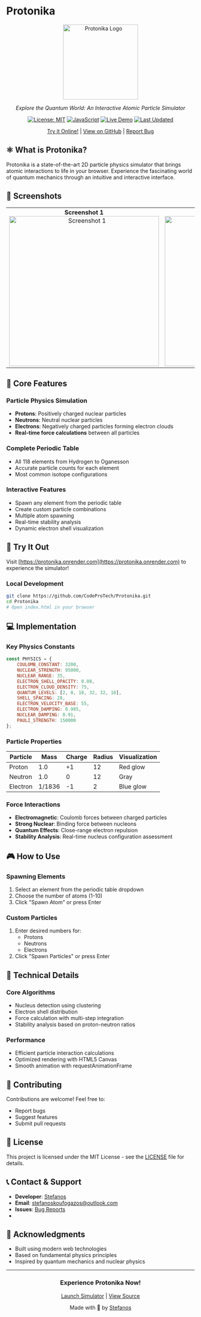 # Protonika

<div align="center">

<img src="https://github.com/user-attachments/assets/c7502137-e765-497a-b244-284fb5944547" alt="Protonika Logo" width="200"/>

*Explore the Quantum World: An Interactive Atomic Particle Simulator*

[![License: MIT](https://img.shields.io/badge/License-MIT-yellow.svg)](LICENSE)
[![JavaScript](https://img.shields.io/badge/Made%20with-JavaScript-yellow.svg)](https://javascript.com)
[![Live Demo](https://img.shields.io/badge/Live-Demo-brightgreen.svg)](https://protonika.onrender.com)
[![Last Updated](https://img.shields.io/badge/Last%20Updated-2025--06--13-blue.svg)](https://github.com/CodeProTech/Protonika/commits/main)

[Try it Online!](https://protonika.onrender.com) | [View on GitHub](https://github.com/CodeProTech/Protonika) | [Report Bug](https://github.com/CodeProTech/Protonika/issues)

</div>

## ⚛️ What is Protonika?

Protonika is a state-of-the-art 2D particle physics simulator that brings atomic interactions to life in your browser. Experience the fascinating world of quantum mechanics through an intuitive and interactive interface.

## 📸 Screenshots
<div align="center">
  <table>
    <tr>
      <td align="center">
        <strong>Screenshot 1</strong><br>
        <img src="https://github.com/user-attachments/assets/a5c64e08-d168-48d9-acc1-d8145961d55b" alt="Screenshot 1" width="400">
      </td>
      <td align="center">
        <strong>Screenshot 2</strong><br>
        <img src="https://github.com/user-attachments/assets/d0891057-9f82-4123-b57b-5d159f505191" alt="Screenshot 2" width="400">
      </td>
    </tr>
  </table>
</div>

## 🎯 Core Features


### Particle Physics Simulation
- **Protons**: Positively charged nuclear particles
- **Neutrons**: Neutral nuclear particles
- **Electrons**: Negatively charged particles forming electron clouds
- **Real-time force calculations** between all particles

### Complete Periodic Table
- All 118 elements from Hydrogen to Oganesson
- Accurate particle counts for each element
- Most common isotope configurations

### Interactive Features
- Spawn any element from the periodic table
- Create custom particle combinations
- Multiple atom spawning
- Real-time stability analysis
- Dynamic electron shell visualization

## 🚀 Try It Out

Visit [https://protonika.onrender.com](https://protonika.onrender.com) to experience the simulator!

### Local Development
```bash
git clone https://github.com/CodeProTech/Protonika.git
cd Protonika
# Open index.html in your browser
```

## 💻 Implementation

### Key Physics Constants
```javascript
const PHYSICS = {
    COULOMB_CONSTANT: 3200,
    NUCLEAR_STRENGTH: 95000,
    NUCLEAR_RANGE: 35,
    ELECTRON_SHELL_OPACITY: 0.08,
    ELECTRON_CLOUD_DENSITY: 75,
    QUANTUM_LEVELS: [2, 8, 18, 32, 32, 18],
    SHELL_SPACING: 28,
    ELECTRON_VELOCITY_BASE: 55,
    ELECTRON_DAMPING: 0.985,
    NUCLEAR_DAMPING: 0.91,
    PAULI_STRENGTH: 150000
};
```

### Particle Properties
| Particle  | Mass    | Charge | Radius | Visualization |
|-----------|---------|--------|--------|---------------|
| Proton    | 1.0     | +1     | 12     | Red glow     |
| Neutron   | 1.0     | 0      | 12     | Gray         |
| Electron  | 1/1836  | -1     | 2      | Blue glow    |

### Force Interactions
- **Electromagnetic**: Coulomb forces between charged particles
- **Strong Nuclear**: Binding force between nucleons
- **Quantum Effects**: Close-range electron repulsion
- **Stability Analysis**: Real-time nucleus configuration assessment

## 🎮 How to Use

### Spawning Elements
1. Select an element from the periodic table dropdown
2. Choose the number of atoms (1-10)
3. Click "Spawn Atom" or press Enter

### Custom Particles
1. Enter desired numbers for:
   - Protons
   - Neutrons
   - Electrons
2. Click "Spawn Particles" or press Enter

## 🔬 Technical Details

### Core Algorithms
- Nucleus detection using clustering
- Electron shell distribution
- Force calculation with multi-step integration
- Stability analysis based on proton-neutron ratios

### Performance
- Efficient particle interaction calculations
- Optimized rendering with HTML5 Canvas
- Smooth animation with requestAnimationFrame

## 🤝 Contributing

Contributions are welcome! Feel free to:
- Report bugs
- Suggest features
- Submit pull requests

## 📝 License

This project is licensed under the MIT License - see the [LICENSE](LICENSE) file for details.

## 📞 Contact & Support

- **Developer**: [Stefanos](https://github.com/CodeProTech)
- **Email**: [stefanoskoufogazos@outlook.com](mailto:stefanoskoufogazos@outlook.com)
- **Issues**: [Bug Reports](https://github.com/CodeProTech/Protonika/issues)
- 
## 🌟 Acknowledgments

- Built using modern web technologies
- Based on fundamental physics principles
- Inspired by quantum mechanics and nuclear physics

---

<div align="center">

### Experience Protonika Now!
[Launch Simulator](https://protonika.onrender.com) | [View Source](https://github.com/CodeProTech/Protonika)

Made with 💫 by [Stefanos](https://github.com/CodeProTech)

</div>
